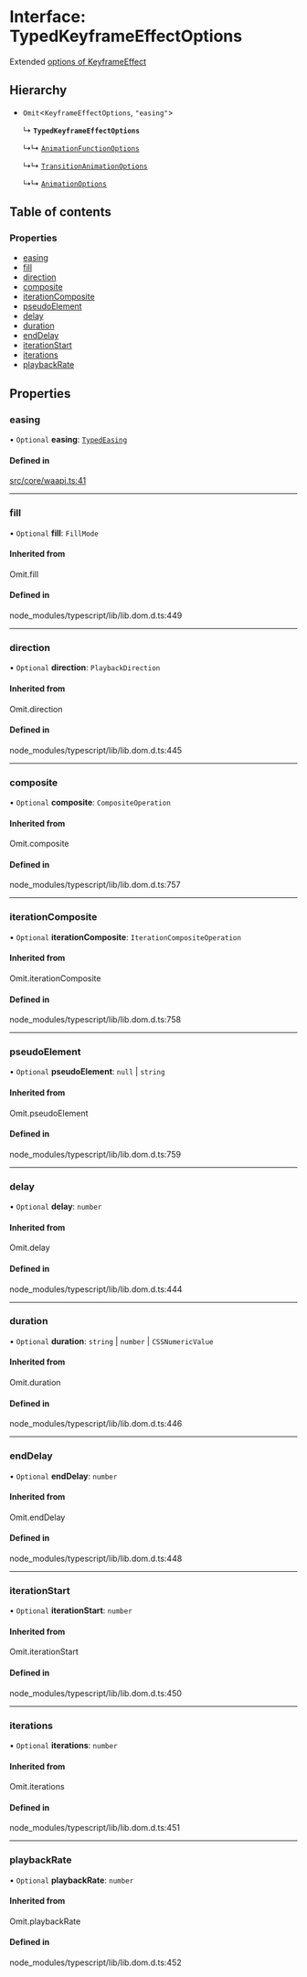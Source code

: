 # Interface: TypedKeyframeEffectOptions

Extended [options of KeyframeEffect](https://developer.mozilla.org/en-US/docs/Web/API/KeyframeEffect/KeyframeEffect)

## Hierarchy

- `Omit`<`KeyframeEffectOptions`, ``"easing"``\>

  ↳ **`TypedKeyframeEffectOptions`**

  ↳↳ [`AnimationFunctionOptions`](AnimationFunctionOptions.md)

  ↳↳ [`TransitionAnimationOptions`](TransitionAnimationOptions.md)

  ↳↳ [`AnimationOptions`](AnimationOptions.md)

## Table of contents

### Properties

- [easing](TypedKeyframeEffectOptions.md#easing)
- [fill](TypedKeyframeEffectOptions.md#fill)
- [direction](TypedKeyframeEffectOptions.md#direction)
- [composite](TypedKeyframeEffectOptions.md#composite)
- [iterationComposite](TypedKeyframeEffectOptions.md#iterationcomposite)
- [pseudoElement](TypedKeyframeEffectOptions.md#pseudoelement)
- [delay](TypedKeyframeEffectOptions.md#delay)
- [duration](TypedKeyframeEffectOptions.md#duration)
- [endDelay](TypedKeyframeEffectOptions.md#enddelay)
- [iterationStart](TypedKeyframeEffectOptions.md#iterationstart)
- [iterations](TypedKeyframeEffectOptions.md#iterations)
- [playbackRate](TypedKeyframeEffectOptions.md#playbackrate)

## Properties

### easing

• `Optional` **easing**: [`TypedEasing`](../API.md#typedeasing)

#### Defined in

[src/core/waapi.ts:41](https://github.com/inokawa/react-animatable/blob/f732265/src/core/waapi.ts#L41)

___

### fill

• `Optional` **fill**: `FillMode`

#### Inherited from

Omit.fill

#### Defined in

node_modules/typescript/lib/lib.dom.d.ts:449

___

### direction

• `Optional` **direction**: `PlaybackDirection`

#### Inherited from

Omit.direction

#### Defined in

node_modules/typescript/lib/lib.dom.d.ts:445

___

### composite

• `Optional` **composite**: `CompositeOperation`

#### Inherited from

Omit.composite

#### Defined in

node_modules/typescript/lib/lib.dom.d.ts:757

___

### iterationComposite

• `Optional` **iterationComposite**: `IterationCompositeOperation`

#### Inherited from

Omit.iterationComposite

#### Defined in

node_modules/typescript/lib/lib.dom.d.ts:758

___

### pseudoElement

• `Optional` **pseudoElement**: ``null`` \| `string`

#### Inherited from

Omit.pseudoElement

#### Defined in

node_modules/typescript/lib/lib.dom.d.ts:759

___

### delay

• `Optional` **delay**: `number`

#### Inherited from

Omit.delay

#### Defined in

node_modules/typescript/lib/lib.dom.d.ts:444

___

### duration

• `Optional` **duration**: `string` \| `number` \| `CSSNumericValue`

#### Inherited from

Omit.duration

#### Defined in

node_modules/typescript/lib/lib.dom.d.ts:446

___

### endDelay

• `Optional` **endDelay**: `number`

#### Inherited from

Omit.endDelay

#### Defined in

node_modules/typescript/lib/lib.dom.d.ts:448

___

### iterationStart

• `Optional` **iterationStart**: `number`

#### Inherited from

Omit.iterationStart

#### Defined in

node_modules/typescript/lib/lib.dom.d.ts:450

___

### iterations

• `Optional` **iterations**: `number`

#### Inherited from

Omit.iterations

#### Defined in

node_modules/typescript/lib/lib.dom.d.ts:451

___

### playbackRate

• `Optional` **playbackRate**: `number`

#### Inherited from

Omit.playbackRate

#### Defined in

node_modules/typescript/lib/lib.dom.d.ts:452
